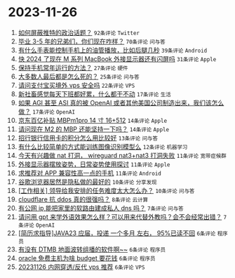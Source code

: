 # 2023-11-26

1. [如何屏蔽推特的政治话题？](https://www.v2ex.com/t/995289) `92条评论` `Twitter`
1. [毕业 3-5 年的兄弟们，你们现在咋样？](https://www.v2ex.com/t/995249) `70条评论` `问与答`
1. [有什么手表能控制手机上的油管播放，比如后腿几秒](https://www.v2ex.com/t/995275) `39条评论` `Android`
1. [快 2024 了现在 M 系列 MacBook 外接显示器还有闪屏吗](https://www.v2ex.com/t/995278) `31条评论` `Apple`
1. [保持手机常年运行的方法？](https://www.v2ex.com/t/995231) `27条评论` `硬件`
1. [大多数人最后都是怎么死的？](https://www.v2ex.com/t/995314) `25条评论` `问与答`
1. [请问支付宝买境外 vps 安全吗](https://www.v2ex.com/t/995262) `22条评论` `VPS`
1. [新社畜感觉每天下班都好累，什么都干不动](https://www.v2ex.com/t/995322) `17条评论` `生活`
1. [如果 AGI 甚至 ASI 真的被 OpenAI 或者其他美国公司制造出来，我们该怎么做？](https://www.v2ex.com/t/995283) `17条评论` `OpenAI`
1. [京东百亿补贴 MBPm1pro 14 寸 16+512](https://www.v2ex.com/t/995300) `14条评论` `Apple`
1. [请问现在 M2 的 MBP 还能坚持一下吗？](https://www.v2ex.com/t/995277) `14条评论` `Apple`
1. [招行银行信用卡的积分怎么用比较好](https://www.v2ex.com/t/995313) `13条评论` `问与答`
1. [有什么比较简单的方式能训练图像识别模型么](https://www.v2ex.com/t/995240) `12条评论` `机器学习`
1. [今天有兴趣做 nat 打洞， wireguard nat3+nat3 打洞失败](https://www.v2ex.com/t/995281) `11条评论` `宽带症候群`
1. [外接显示器摆放姿势，日常姿势使用探讨](https://www.v2ex.com/t/995279) `11条评论` `Apple`
1. [求推荐对 APP 兼容性高一点的手机](https://www.v2ex.com/t/995272) `11条评论` `Android`
1. [谷歌浏览器居然是隐私做的最好的](https://www.v2ex.com/t/995301) `10条评论` `分享发现`
1. [[工作相关] 领导给我安排的任务难度太大怎么办？](https://www.v2ex.com/t/995299) `10条评论` `问与答`
1. [cloudflare 抗 ddos 真的很强吗？](https://www.v2ex.com/t/995236) `8条评论` `云计算`
1. [有公网 ip,能把家里的软路由建成私人 dns 吗？](https://www.v2ex.com/t/995321) `7条评论` `问与答`
1. [请问用 gpt 来学外语效果怎么样？可以用来代替外教吗？会不会经常出错？](https://www.v2ex.com/t/995244) `7条评论` `OpenAI`
1. [[简历求指导]JAVA23 应届，投递 一个多月 左右， 95%已读不回](https://www.v2ex.com/t/995317) `6条评论` `程序员`
1. [有没有 DTMB 地面波转组播的软件啊~~](https://www.v2ex.com/t/995286) `6条评论` `程序员`
1. [oracle 免费主机为啥 budget 要花钱](https://www.v2ex.com/t/995285) `6条评论` `程序员`
1. [20231126 内网穿透/反代 vps 推荐](https://www.v2ex.com/t/995276) `6条评论` `VPS`

